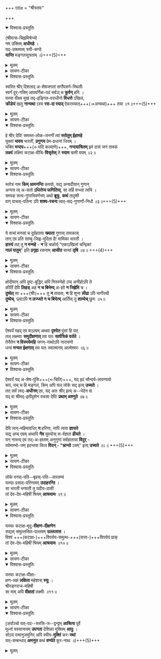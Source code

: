 +++
title = "श्रीस्तवः"

+++
<div class="js_include" url="/rAmAnujIyam/vyakti-shlokAdi/kUresha-shrIvatsAnka-mishraH/shrIvatsAnkamishrebhyaH.md" newLevelForH1="5" includeTitle="false"> 
<details open><summary>विश्वास-प्रस्तुतिः</summary>

(श्रीवत्स-चिह्नमिश्रेभ्यो  
नम उक्तिम् **अधीमहे** ।  
यद्-उक्तयस् त्रयी-कण्ठे  
**यान्ति** मङ्गलसूत्रताम् ॥)+++(5)+++
</details>

<details><summary>मूलम्</summary>

(श्रीवत्सचिह्नमिश्रेभ्यो नम उक्तिमधीमहे ।  
यदुक्तयस्त्रयीकण्ठे यान्ति मङ्गलसूत्रताम् ॥)
</details>
</div>

<details><summary>सायण-टीका</summary>

Source: [TW](https://archive.org/details/shrI-vaiShNava-kAvyAni/panchastavI-shrInivAsAchAryaH/page/242/mode/2up)

इह खलु निखिलश्रुत्यन्त-तत्त्वार्थं  
यामुन-मुनि-कुल-तिलक--रामानुजमुनेरधिगतवन्तः श्रीवत्साङ्कमिश्राः,  

प्रथमतो 

> "नमोऽचिन्त्याद्भुताऽक्लिष्ट-  
> ज्ञान-वैराग्यराशये ।  
> नाथाय मुनयेऽगाध-  
> भगवद्-भक्ति-सिन्धवे ” 

इत्य् उपक्रम्य, 

> “पितामहं नाथमुनिं **विलोक्य प्रसीद** मद्वृत्तम् अचिन्तयित्वा ” 

इति स्तोत्ररत्नं परिसमाप्य,  
चतुश्-श्लोकीम् उक्तवतो यामुनमुनेः पन्थानम् अनुसृत्य, 

प्रथमतो “यो नित्य मच्युतपदाम्बुजे”त्य् आरभ्य,  
"रामानुजस्य चरणौ शरणं प्रपद्ये" इत्युपक्रम्य,  
प्रबन्ध-चतुष्टयं सृष्ट्वा  
"रामानुजाङ्घ्रिशरणोऽस्मि वरदाऽस्मि तवेक्षणीयः” इति परिसमाप्य,  
भगवत्-समाश्रयणोद्युक्त-समस्त-चेतन-जातेनाऽपि  
पुरुष-कारतया प्रथमतस् समाश्रयणीयां श्रियम्  
एकादशभिः श्लोकैः स्तोतु-कामाः  
अशीर्वचन-रूपं मङ्गलम् अन्तराय-परिहाराय निबध्नन्ति - 
</details>
 


<details open><summary>विश्वास-प्रस्तुतिः</summary>

स्वस्ति श्रीर् दिशताद् अ-शेषजगतां सर्गोपसर्ग-स्थितीः  
स्वर्गं दुर्-गतिम् आपवर्गिक-पदं सर्वञ् च **कुर्वन्** हरिः ।   
यस्या वीक्ष्य मुखं तद्-इङ्गित-पराधीनो **विधत्ते** ऽखिलं,  
**क्रीडेयं** खलु **नान्यथा** ऽस्य **रस-दा स्याद्** ऐकरस्यात्+++(→अन्यथा)+++ तया ॥१॥+++(5)+++
</details>

<details><summary>मूलम्</summary>

स्वस्ति श्रीर्दिशतादशेषजगतां सर्गोपसर्गस्थितीः स्वर्गं दुर्गतिमापवर्गिकपदं सर्वञ्च कुर्वन् हरिः ।   
यस्या वीक्ष्य मुखं तदिङ्गितपराधीनो विधत्तेऽखिलं क्रीडेयं खलु नान्यथाऽस्य रसदा स्यादैकरस्यात्तया ॥१॥
</details>

<details><summary>सायण-टीका</summary>

[[244]]  
स्वस्तीति । अशेषजगतां सर्गोपसर्गस्थितीः, उपसर्ग, उपद्रवः, संहारः । सृष्टिसंहाररक्षाः । स्वर्गं दुर्गतिं नरकम्, 

> “स्यान्नारकस्तु नरको  
> निरयो दुर्गतिः स्त्रियाम्" 

इत्यमरः । अपवर्गः मोक्षः तत्सम्बन्धि पदं स्थानं आपवर्गिकपदं सर्वञ्च उक्तव्यतिरिक्तं ऐहिकामुष्मिकभोगविशेषञ्च सर्वं कुर्वन् चिकीर्ष न्नित्यर्थः । हरिः यस्याः श्रियो मुखं वीक्ष्य, तदिङ्गितपराधीन स्सन् तत्तत्सूचकभ्रूभङ्गादीङ्गित परतन्त्र स्सन् अखिलं सर्गादिकं सकलं विधत्ते करोति । अन्यथा तदिङ्गितपराधीनत्वाभावे, अस्य तया श्रिया ऐकरस्यात् एकरसत्वाद्धेतोः इयं क्रीडा सर्गादिकृतिरूपा क्रीडा रसदा न स्यात् आनन्दावहा न भवेत्खलु; प्रयासप्राया हि भवे दित्यर्थः । श्रिया एकरसत्वं नाम तदभिमत्यनभिमत्यनुविधायिस्वप्रियाऽप्रियत्वम् । सा श्रीः " श्री रित्येव च नाम ते भगवति" इत्युक्तवैभवा श्री नामधेया सा स्वस्ति दिशतात् ददातु; स्तोत्रनिर्माणोद्युक्ताय मह्यं तदनुकूलवाक्समृद्ध्यादिकं प्रदद्यादित्यर्थः ॥ १ ॥ 

</details>


<details open><summary>विश्वास-प्रस्तुतिः</summary>

हे श्रीर् देवि! समस्त-लोक-जननीं त्वां **स्तोतुम् ईहामहे**  
युक्तां **भावय** भारतीं, **प्रगुणय** प्रेम-प्रधानां धियम् ।   
भक्तिं **भन्दय**+++(←भदि कल्याणे)+++, **नन्दयाश्रितम्** इमं दासं जनं तावकं  
**लक्ष्यं** लक्ष्मि! कटाक्ष-वीचि-**विसृतेस्** ते **स्याम** चामी वयम् ॥२॥
</details>

<details><summary>मूलम्</summary>

हे श्रीर्देवि! समस्तलोकजननीं त्वां स्तोतुमीहामहे युक्तां भावय भारतीं प्रगुणय प्रेमप्रधानां धियम् ।   
भक्तिं भन्दय नन्दयाश्रितमिमं दासं जनं तावकं लक्ष्यं लक्ष्मि! कटाक्षवीचिविसृतेस्ते स्याम चामी वयम् ॥२॥
</details>

<details><summary>सायण-टीका</summary>

स्वस्तिश्री र्दिशता दित्युक्तमेव विवृणोति - 

हे श्री देवि लक्ष्मि, सम्बोधनत्रयेऽपि द्वयोर्विशेषणत्व मेकस्य विशेष्यत्वम् इति मन्तव्यम् । वयं समस्तलोकजननीं, लोकशब्दो जनवाचकः, त्वां स्तोतु मीहामहे, ईह चेष्टायाम् - प्रयतामहे इत्यर्थः युक्तां स्तुत्युपयुक्तां भारतीं वाचं भावय उत्पादय । प्रेमप्रधानां स्तुत्युपयुक्त भारतीहेतुभूतत्वदीय कल्याणगुणगणविषय प्रणयप्रचुरां धियं मतिं प्रगुणय अभिवर्धय ।  
**भक्तिं भन्दय** भदि कल्याणे सुखे च इति धातुः । उक्त लक्षणप्रणयकारणभूतां भक्तिं कल्याणीं कुरुष्व; परमभक्तिपर्यन्तपरिपाकवतीं रचयेत्यर्थः । आश्रितं इमं जनं तावकं दासं [[245]] नन्दय; आश्रिता नस्मान् परमभक्त्यनन्तरभाविभवदीयनित्य कैङ्कर्यनिरतान् कृत्वा सन्तोषयेत्यर्थः । अमी वयञ्च ते तव कटाक्षवीचिविसृतेः अपाङ्गतरङ्गविजृम्भणस्य लक्ष्यं स्याम पात्रभूता भवेम । वयञ्चेत्यत्र चकारो नित्यमुक्तान् समुच्चिनोति । यथा नित्यमुक्ता स्त्वदीयकिङ्कराः त्वदपाङ्गतरङ्गनिरन्तराभिषिक्ता भवन्ति, तथा वय मपि भवेमेति भावः ॥ २ ॥ 
</details>


<details open><summary>विश्वास-प्रस्तुतिः</summary>

स्तोत्रं नाम **किम् आमनन्ति** कवयो, यद्य् अन्यदीयान् गुणान्  
अन्यत्र त्व् अ-सतो **ऽधिरोप्य फणितिस्**, सा तर्हि वन्ध्या त्वयि ।   
सम्यक् सत्य-गुणाभिवर्णनम् अथो **ब्रूयुः**, **कथं** तादृशी  
वाग् वाचस्-पतिना ऽपि **शक्य-रचना** त्वत्-सद्-गुणार्णो-निधौ ॥३॥+++(5)+++
</details>

<details><summary>मूलम्</summary>

स्तोत्रं नाम किमामनन्ति कवयो यद्यन्यदीयान् गुणान् अन्यत्र त्वसतोऽधिरोप्य फणितिस्सा तर्हि वन्ध्या त्वयि ।   
सम्यक्सत्यगुणाभिवर्णनमथो ब्रूयुः कथं तादृशी वाग्वाचस्पतिनाऽपि शक्यरचना त्वत्सद्गुणार्णोनिधौ ॥३॥
</details>

<details><summary>सायण-टीका</summary>

एवं स्तवानुगुणवाणी प्रभृतिनित्यकिङ्करत्व पर्यन्तं स्वाभिमतं सम्प्रार्थ्य, सम्प्रति, कविजनाभिमतस्तोत्ररचना निरवधिकाति- विलक्षणगुणवत्यां भवत्यां न सम्भवतीत्याह - स्तोत्रमिति । कवयः कवनशीलाः किन्नाम किं वा स्तोत्रमामनन्ति वदन्ति, स्तोत्रं किंलक्षणलक्षित माचक्षते इत्यर्थः । असतः स्तुत्ये वस्तुनि अवद्यिमानान्, अन्यदीयान् अन्यस्मिन् वस्तुनि विद्यमानान् गुणान् अधिरोप्य फणितिः उक्तिः स्तोत्रं यदि, तर्हि तदा सा आत्मन्यविद्यमानान्यगुणारोपरूपा फणितिः त्वयि वन्ध्या विफला; असङ्ख्यातगुणगणनिधौ भवत्यां अविद्यमानगुणारोपासम्भवा दिति भावः । अथो अथवा सम्यक् यथावत् सत्यगुणाभिवर्णनं विद्यमानगुणानां अभितो वर्णनं स्तोत्रं ब्रूयुः वदेयु र्यदि, त्वत्सद्गुणार्णोनिधौ भवदीयकल्याणगुणसागरे विषये तादृशी वाक् विद्यमान कृत्स्नगुणवर्णनरूपा वाक् वाचस्पतिनाऽपि वागीश्वरेण बृहस्पतिनाऽपि कथं शक्य रचना ? रचयितुं अशक्यैवेत्यर्थः । कल्याणगुणनिधित्वात् अविद्यमान गुणारूपो, विद्यमानगुणयथावद्वर्णन ञ्च न सम्भवतीति भावः ॥ ३ ॥ 

[[246]] 
</details>


<details open><summary>विश्वास-प्रस्तुतिः</summary>

ये वाचां मनसां च दुर्ग्रहतया **ख्याता** गुणास् तावकास्  
तान् एव प्रति साम्बु-जिह्व-मुदिता है! मामिका भारती ।   
**हास्यं** तत् तु **न मन्महे** - **न** हि चकोर्य् "एकाऽखिलां चन्द्रिकां  
**नालं पातुम्**" इति **प्रगृह्य** रसनाम् **आसीत** सत्यां **तृषि** ॥४॥ +++(4)+++
</details>

<details><summary>मूलम्</summary>

ये वाचां मनसां च दुर्ग्रहतया ख्याता गुणास्तावकाः तानेव प्रति साम्बुजिह्वमुदिता है! मामिका भारती ।   
हास्यं तत्तु न मन्महे न हि चकोर्येकाऽखिलां चन्द्रिकां नालं पातुमिति प्रगृह्य रसनामासीत सत्यां तृषि ॥४॥
</details>

<details><summary>सायण-टीका</summary>

इत्थं गुणाना मपरिच्छिन्नत्वे स्तोत्रप्रवृत्तिः कथमित्याशङ्क्य सदृष्टान्तं 
परिहरति - य इति ।  

तावका स्त्वदीयाः ये गुणाः वाचां मनसाञ्च दुर्ग्रहतया अवाङ्गनसगोचरतया ख्याताः, तान् गुणानेव प्रति स्तुत्यतयोद्दिश्य मामिका मदीया भारती वाक् साम्बुजिह्वं गुणाना मत्यन्तरस्यताज्ञानाद्द्रव सहितरसनं यथा तथा उदिता, अवश्यं स्तौमि इत्येवं सङ्कल्प्य सरसं प्रवृत्तेत्यर्थः । है आश्चर्ये । तत्तु उदयनन्तु हास्यं न मन्महे परिहासास्पदं न जानीमहे ।  
**हि** यस्मात्कारणात् **एका चकोरी तृषि सत्यां** इच्छायां सत्यां अखिलां चन्द्रिकां कौमुदीं पातुं नाऽलम्, न समर्थाऽस्मीति रसनां जिह्वां प्रगृह्य नाऽऽसीत नावतिष्ठेत । भारतीदृष्टान्तानुगुणं चकारे पत्नीतिप्रयोगः । पिपासावती चकोरी कृत्स्नचन्द्रिकापानाशक्तावपि यथा प्रवर्तते, तथा मदीयभारती च तुष्टषावती प्रवर्तत इति भावः ॥ ४ ॥ 
</details>


<details open><summary>विश्वास-प्रस्तुतिः</summary>

क्षोदीयान् अपि दुष्ट-बुद्धिर् अपि निस्स्नेहो ऽप्य् अनीहोऽपि ते  
कीर्तिं देवि **लिहन्न्** अहं **न च बिभेम्य्** अ-ज्ञो **न जिह्रेमि** च ।   
**दुष्येत्** सा +++(श्रीः)+++ तु **न** तावता, **न** हि शुना **लीढा** ऽपि भागीरथी  
**दुष्येच्**, छ्वाऽपि **न लज्जते न च बिभेत्य्** आर्तिस् तु **शाम्येच्** छुनः ॥५॥
</details>

<details><summary>मूलम्</summary>

क्षोदीयानपि दुष्टबुद्धिरपि निस्स्नेहोऽप्यनीहोऽपि ते कीर्तिं देवि लिहन्नहं न च बिभेम्यज्ञो न जिह्रेमि च ।   
दुष्येत्सा तु न तावता न हि शुना लीढाऽपि भागीरथी दुष्येच्छ्वाऽपि न लज्जते न च बिभेत्यार्तिस्तु शाम्येच्छुनः ॥५॥
</details>

<details><summary>सायण-टीका</summary>

स्तोतुं स्वस्य गुणशून्यतया स्तोत्रप्रवृत्तौ लज्जाभयोन्मेषं, स्तुत्यस्य विषयस्य दोषस्पर्शम प्याशङ्क्य सदृष्टान्तं परिहरति- क्षोदीयानिति । हे देवि, क्षोदीया नपि अतिक्षुद्रोऽपि अत एव दुष्टबुद्धि रपि, अत एव निःस्नेहोऽपि भक्तिरहितोऽपि अत एवाऽनीहोऽपि -[[247]] 
ईहचेष्टायाम् - भक्तिकार्यपरिचर्यारहितोऽपि ते कीर्तिं गुणवत्ताप्रथां लिहन् स्तुत्यतया आस्वादयन् अज्ञः अहं न च बिभेमि न च भीतिमान् भवामि, न जिह्रेमि च ह्रीमान्न च भवामि । सा तु कीर्ति स्तु तावता मदीयास्वादनेन न दुष्येत् न दोषं प्राप्नुयात् । हि यस्मात्कारणात् शुना शुनकेन लीढा आस्वादिताऽपि भागीरथी न दुष्येत् श्वाऽपि न लज्जते, न बिभेति च, शुनः शुनकस्य आर्तिस्तु पिपासा तु शाम्येत् शान्ता भवेत् । तथा त्वत्कीर्त्यास्वादनेन मदीयतुष्टृषा शान्ति स्सम्भवे दिति भावः ॥ ५ ॥ 
</details>


<details open><summary>विश्वास-प्रस्तुतिः</summary>

ऐश्वर्यं महद् एव वाऽल्पम् अथवा **दृश्येत** पुंसां हि यत्  
तल् लक्ष्म्याः **समुदीक्षणात्** तव यतः **सार्वत्रिकं वर्तते** ।   
तेनैतेन **न विस्मयेमहि** जगन्-नाथोऽपि नारायणो  
धन्यं **मन्यत ईक्षणात्** तव यतः स्वात्मानम् आत्मेश्वरः ॥६॥
</details>

<details><summary>मूलम्</summary>

ऐश्वर्यं महदेव वाऽल्पमथवा दृश्येत पुंसां हि यत् तल्लक्ष्म्याः समुदीक्षणात्तव यतः सार्वत्रिकं वर्तते ।   
तेनैतेन न विस्मयेमहि जगन्नाथोऽपि नारायणः धन्यं मन्यत ईक्षणात्तव यतः स्वात्मानमात्मेश्वरः ॥६॥
</details>

<details><summary>सायण-टीका</summary>

इत्थं स्तुतिं प्रस्ताव्य स्तौति - 
ऐश्वर्यम् इति । सार्वत्रिकम् ऐहिकमामुष्मिकञ्च । पुंसां य दैश्वर्यं महदेव वा अल्प मथवा अल्पं वा दृश्यते विलोक्यते  
तदैश्वर्यं लक्ष्म्यास् तव यतः समुदीक्षणात् यस्माद् भवदीक्षणात् कटाक्षात् वर्तते प्रवर्तते तेनैतेन तादृशवैभवेन अनेन कटाक्षेण न विस्मयेमहि आश्चर्यवन्तो न भवामः । विस्मयाभावे हेतुमाह - जगन्नाथोऽपीत्यादिना । यतः कारणाज्जगन्नाथः आत्मेश्वरः, "पतिं विश्वस्याऽऽत्मेश्वरम्” इति श्रुति प्रतिपादितः नारायणोऽपि " नारायण परं ब्रह्म तत्त्व न्नारायणः परः" इत्युक्तोऽपि, तव ईक्षणात्स्वात्मानं "सत्यं ज्ञान मनन्तं ब्रह्म", "आनन्दो ब्रह्म", "रसो वै सः” इत्याद्युक्तवैलक्षण्यस्वरूपादिक ( युक्त ) मपि, यद्वा स्वात्मानं " प्रकतिं स्वा मधिष्ठाय सम्भवामि ", " न तस्य प्राकृता मूर्तिः " इत्याद्युक्तमहिमस्वदिव्यविग्रहं वा, धन्य म्मन्यते, सौभाग्यवन्तं जानाति । ततः इतरेषा मैश्वर्यं त्वदीक्षणायत्त मित्यत्र नाऽऽश्चर्यम् इति भावः ॥ ६ ॥ 
[[248]] 
</details>


<details open><summary>विश्वास-प्रस्तुतिः</summary>

ऐश्वर्यं यद् अ-शेष-पुंसि+++(←चिति)+++, यद् इदं सौन्दर्य-लावण्ययो  
रूपं, यच् च हि मङ्गलं, किम् अपि यल् लोके सद् इत्य् **उच्यते** ।   
तत् सर्वं त्वद्-**अधीनम्** एव, यद् अतः श्रीर् इत्य् अ--भेदेन वा  
यद् वा श्रीमद्-इतीदृशेन वचसा देवि! **प्रथाम् अश्नुते** ॥७॥
</details>

<details><summary>मूलम्</summary>

ऐश्वर्यं यदशेषपुंसि यदिदं सौन्दर्यलावण्ययोः रूपं यच्च हि मङ्गलं किमपि यल्लोके सदित्युच्यते ।   
तत्सर्वं त्वदधीनमेव यदतः श्रीरित्यभेदेन वा यद्वा श्रीमदितीदृशेन वचसा देवि! प्रथामश्नुते ॥७॥
</details>

<details><summary>सायण-टीका</summary>

**ऐश्वर्यम्** इति । **अशेषपुंसि** समस्तेषु चेतनेष्वित्यर्थः । **यदैश्वर्यं** - सौन्दर्यं अवयवशोभा, **लावण्यं** समुदायशोभा, यदिदं सौन्दर्यलावण्ययो रूपं, लोके यच्च मङ्गलं हि मङ्गलतया प्रसिद्धं, यत् किमपि सत् समीचीनमित्युच्यते । उच्यत इति पदस्य सर्वत्राऽनुषङ्गः । तत्सर्वं अशेषपुरुषनिष्ठैश्वर्यादिकं सर्वं यत् यस्मात्कारणात् त्वदधीनम् एव, भवतीति शेषः । अतो हेतोः श्री रिति अभेदेन अभेदाध्यवसायेन वा यद्वा- 'श्रीमत् ' इतीदृशेन श्रीम दित्येवंप्रकारेण वचसा वा प्रथां प्रसिद्धिं अश्नुते प्राप्नोति ।  
लौकिक-सकल-चेतन-गतैश्वर्य-सौन्दर्यलावण्य-  
मङ्गल-सद्-आदि-शब्द-वाच्यानां श्री-शब्देन श्रीमच्-छब्देन वा वाच्यत्वं  
त्वत्-कटाक्षायत्तत्व-निबन्धनम् इति निष्कृष्टार्थः ॥ ७ ॥ 
</details>


<details open><summary>विश्वास-प्रस्तुतिः</summary>

देवि त्वन्-महिमावधिर् **न** हरिणा, नापि त्वया **ज्ञायते**  
यद्य् अप्य् एवम् अथापि **नैव** युवयोस् स-र्वज्ञता **हीयते** ।   
यन् नास्त्य् एव तद्-अ-ज्ञताम् अनुगुणां सर्वज्ञताया **विदुर्** -  
व्योमाम्भो-जम् इदन्तया किल **विदन् - "भ्रान्तो** ऽयम्" इत्य् **उच्यते** ॥८॥ +++(5)+++
</details>

<details><summary>मूलम्</summary>

देवि त्वन्महिमावधिर्न हरिणा नापि त्वया ज्ञायते यद्यप्येवमथापि नैव युवयोस्सर्वज्ञताहीयते ।   
यन्नास्त्येव तदज्ञतामनुगुणां सर्वज्ञताया विदुः व्योमाम्भोजमिदन्तया किल विदन् भ्रान्तोऽयमित्युच्यते ॥८॥
</details>

<details><summary>सायण-टीका</summary>

एतादृशं त्वदीयैश्वर्यं भवद्भ्यामपरिच्छेद्य मित्याह - 
देवि, त्वन्महिमावधि र्न हरिणा नाऽपि त्वया ज्ञायते यद्यप्येव, मथाऽपि नैव युवयो स्सर्वज्ञता हीयते। यन्नास्त्येव तदज्ञता मनुगुणां सर्वज्ञताया विदु - व्यमाम्भेज मिदन्तया किल विदन्भ्रान्तोऽय मित्युच्यते ॥ ८ ॥ 
देवीति । हे देवि, त्वन्महिम्नोऽवधिः हरिणा न ज्ञायते, त्वयाऽपि न ज्ञायते । एवं यद्यपि, अथाऽपि युवयोः भवतो: सर्वज्ञता न हीयत एव, हीना न भवत्येव । कथं वा न सर्वज्ञताहानिरित्यत आह- यन्नाऽस्त्येवेति । तदज्ञतां अविद्यमानाज्ञतां सर्वज्ञताया अनुगुणां विदुः । तत्र दृष्टान्तं 

[[249]] 
व्यतिरेकेणाऽऽह - व्योमाम्भोजं, अविद्यमानमिति भावः । इदन्तया पुरोवर्तितया विदन् जानन् अयं भ्रान्त इत्युच्यते, तटस्थैरिति शेषः । अतो वस्तुत एवाऽविद्यमानत्वन्महिमावध्यज्ञानं सर्वज्ञतानुगुणम् इति भावः ॥ ८ ॥
</details>



<details open><summary>विश्वास-प्रस्तुतिः</summary>

लोके वनस्-पति--बृहस्-पति--तारतम्यं  
यस्याः प्रसाद-परिणामम् **उदाहरन्ति** ।   
सा भारती भगवती तु यदीय-दासी  
तां देव-देव-महिषीं श्रियम् **आश्रयामः** ॥९॥
</details>

<details><summary>मूलम्</summary>

लोके वनस्पतिबृहस्पतितारतम्यं यस्याः प्रसादपरिणाममुदाहरन्ति ।   
सा भारती भगवती तु यदीयदासी तां देवदेवमहिषीं श्रियमाश्रयामः ॥९॥
</details>

<details><summary>सायण-टीका</summary>

लोक इति । वनस्पतिः अज्ञोत्कृष्टः, बृहस्पतिः ज्ञानादुत्कृष्टः, तयोः तारतम्यं यस्याः प्रसादपरिणाम मुदाहरन्ति, प्रसादस्य परिणामं न्यूनाधिकपरिपाकं व्यवहरन्ति सा भगवती पूज्या भारती सरस्वती यदीयदासी यत्परिचारिका भवति देवदेवमहिषीं तां श्रियमाश्रयामः, ज्ञानप्रसादपरिपाक (हेतु ?) भारतीपरिचरितचरणनलिनयुगलां श्रियं शरणं भजाम इति भावः ॥ ९ ॥ 
</details>


<details open><summary>विश्वास-प्रस्तुतिः</summary>

यस्याः कटाक्ष-मृदु-**वीक्षण-दीक्षणेन**  
सद्यस् समुल्लसित-पल्लवम् **उल्ललास** ।   
विश्वं +++(कटाक्ष-)+++विपर्यय-समुत्थ-+++(सत्ता-)+++विपर्ययं प्राक्  
तां देव-देव-महिषीं श्रियम् **आश्रयामः** ॥१०॥
</details>

<details><summary>मूलम्</summary>

यस्याः कटाक्षमृदुवीक्षणदीक्षणेन सद्यस्समुल्लसितपल्लवमुल्ललास ।   
विश्वं विपर्ययसमुत्थविपर्ययं प्राक् तां देवदेवमहिषीं श्रियमाश्रयामः ॥१०॥
</details>

<details><summary>सायण-टीका</summary>

यस्या इति । प्राक् प्रलयकाले विपर्ययेन कटाक्षाभावेन समुत्थः सञ्जातः विपर्ययः अभावः यस्य तत्तथोक्तं, विश्वं जगत्, यस्याः कटाक्षरूपं यत् मृदुवीक्षणं तस्य दीक्षणेन सङ्कल्पेन  
सद्यस्-समुल्लसित-पल्लवं सञ्जाताङ्कुरं यथा तथा उल्ललास आविर्बभूव ।  
तां देवदेवमहिषीं श्रियम् आश्रयामः ॥१०॥ 
</details>


<details open><summary>विश्वास-प्रस्तुतिः</summary>

यस्याः कटाक्ष-वीक्षा-  
क्षण-लक्षं **लक्षिता** महेशास् **स्युः** ।   
श्रीरङ्गराज-महिषी  
सा माम् अपि **वीक्षतां** लक्ष्मीः ॥११॥
</details>

<details><summary>मूलम्</summary>

यस्याः कटाक्षवीक्षाक्षणलक्षं लक्षिता महेशास्स्युः ।   
श्रीरङ्गराजमहिषी सा मामपि वीक्षतां लक्ष्मीः ॥११॥
</details>

<details><summary>सायण-टीका</summary>

इत्थं स्वव्यतिरिक्तविषये सुलक्षितं लक्ष्मीकटाक्षवैलक्षण्यवैभवं स्वस्मिन्नपि सम्प्रार्थ्य स्तोत्रं परिसमापयति- 
[[250]] 


यस्या इति । यस्याः कटाक्षवीक्षायाः क्षणलक्षं क्षणमात्रं लक्ष्यं ये ते महेशाः स्युः । अत्यन्तैश्वर्यवन्तो भवेयुः । श्रीरङ्गराजमहिषी सा लक्ष्मीः मामपि वीक्षताम्, तत एव कृतकृत्यो भवेय 
लक्षिताः जनाः, मिति भावः ॥ ११ ॥ 
इति पञ्चस्तवव्याख्यायां श्री स्तवव्याख्या परिसमाप्ता ॥ 
</details>


<details open><summary>विश्वास-प्रस्तुतिः</summary>

(अर्वाञ्चो यत्-पद--सरसि-ज--द्वन्द्वम् **आश्रित्य** पूर्वे  
मूर्ध्ना यस्यान्वयम् **उपगता** देशिका मुक्तिम् **आपुः** ।   
सोऽयं रामानुजमुनिर् अपि स्वीय-**मुक्तिं** कर-**स्थां**  
यत्-सम्बन्धाद् **अमनुत** कथं **वर्ण्यते** कूर-नाथः ॥)+++(5)+++
</details>

<details><summary>मूलम्</summary>

(अर्वाञ्चो यत्पदसरसिजद्वन्द्वमाश्रित्य पूर्वे मूर्ध्ना यस्यान्वयमुपगता देशिका मुक्तिमापुः ।   
सोऽयं रामानुजमुनिरपि स्वीयमुक्तिं करस्थां यत्सम्बन्धादमनुत कथं वर्ण्यते कूरनाथः ॥)
</details>